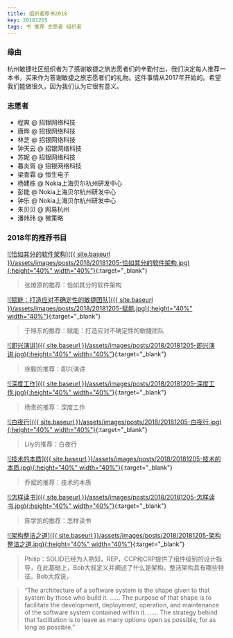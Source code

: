 ```yaml
---
title: 组织者荐书2018
key: 20181205
tags: 书 推荐 志愿者 组织者
---
```


### 缘由

杭州敏捷社区组织者为了感谢敏捷之旅志愿者们的辛勤付出，我们决定每人推荐一本书，买来作为答谢敏捷之旅志愿者们的礼物。这件事情从2017年开始的。希望我们能做很久，因为我们认为它很有意义。

<!--more-->

### 志愿者
- 程爽 @ 招银网络科技
- 唐烨 @ 招银网络科技
- 林芝 @ 招银网络科技
- 钟天云 @ 招银网络科技
- 苏妮 @ 招银网络科技
- 暮炎胥 @ 招银网络科技
- 梁青霜 @ 恒生电子
- 杨建栋 @ Nokia上海贝尔杭州研发中心
- 彭能 @ Nokia上海贝尔杭州研发中心
- 钟乐 @ Nokia上海贝尔杭州研发中心
- 朱贝贝 @ 网易杭州 
- 潘炜玮 @ 微策略

### 2018年的推荐书目

[![恰如其分的软件架构]({{ site.baseurl }}/assets/images/posts/2018/20181205-恰如其分的软件架构.jpg){:height="40%" width="40%"}](https://book.douban.com/subject/24872314/){:target="_blank"}

> 张燎原的推荐：恰如其分的软件架构

[![赋能：打造应对不确定性的敏捷团队]({{ site.baseurl }}/assets/images/posts/2018/20181205-赋能.jpg){:height="40%" width="40%"}](https://book.douban.com/subject/27204181/){:target="_blank"}

> 于旭东的推荐：赋能：打造应对不确定性的敏捷团队

[![即兴演讲]({{ site.baseurl }}/assets/images/posts/2018/20181205-即兴演讲.jpg){:height="40%" width="40%"}](https://book.douban.com/subject/30243169/){:target="_blank"}

> 徐毅的推荐：即兴演讲

[![深度工作]({{ site.baseurl }}/assets/images/posts/2018/20181205-深度工作.jpg){:height="40%" width="40%"}](https://book.douban.com/subject/27056409/){:target="_blank"}

> 杨贵的推荐：深度工作

[![白夜行]({{ site.baseurl }}/assets/images/posts/2018/20181205-白夜行.jpg){:height="40%" width="40%"}](https://book.douban.com/subject/10554308/){:target="_blank"}

> Lily的推荐：白夜行

[![技术的本质]({{ site.baseurl }}/assets/images/posts/2018/20181205-技术的本质.jpg){:height="40%" width="40%"}](https://book.douban.com/subject/25846075/){:target="_blank"}

> 乔斌的推荐：技术的本质

[![怎样读书]({{ site.baseurl }}/assets/images/posts/2018/20181205-怎样读书.jpg){:height="40%" width="40%"}](https://book.douban.com/subject/20258506/){:target="_blank"}

> 陈学凯的推荐：怎样读书

[![架构整洁之道]({{ site.baseurl }}/assets/images/posts/2018/20181205-架构整洁之道.jpg){:height="40%" width="40%"}](https://book.douban.com/subject/30333919/){:target="_blank"}

> Philip：SOLID已经为人熟知，REP，CCP和CRP提供了组件级别的设计指导，在此基础上，Bob大叔定义并阐述了什么是架构，整洁架构具有哪些特征。Bob大叔说，

> “The architecture of a software system is the shape given to that system by those who build it. 
...... 
The purpose of that shape is to facilitate the development, deployment, operation, and maintenance of the software system contained within it. 
......
The strategy behind that facilitation is to leave as many options open as possible, for as long as possible.”